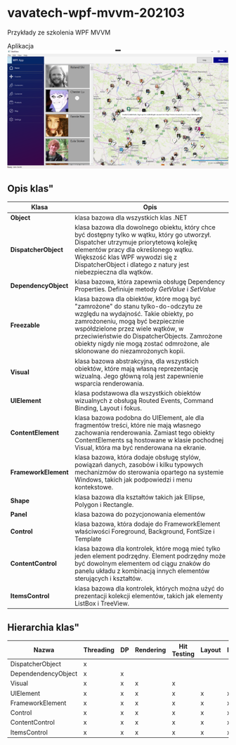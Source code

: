 # vavatech-wpf-mvvm-202103
Przykłady ze szkolenia WPF MVVM


Aplikacja
![alt text](https://github.com/sulmar/vavatech-wpf-mvvm-202103/blob/master/src/Vavatech.Shop/Vavatech.Shop.WpfClient/Assets/screenshot.png "Logo Title Text 1")

## Opis klas"

| Klasa  | Opis  |
|---|---|
| **Object**  | klasa bazowa dla wszystkich klas .NET  |
| **DispatcherObject**  |  klasa bazowa dla dowolnego obiektu, który chce być dostępny tylko w wątku, który go utworzył. Dispatcher utrzymuje priorytetową kolejkę elementów pracy dla określonego wątku. Większość klas WPF wywodzi się z DispatcherObject i dlatego z natury jest niebezpieczna dla wątków. |
| **DependencyObject**  | klasa bazowa, która zapewnia obsługę Dependency Properties. Definiuje metody _GetValue_ i _SetValue_  |
| **Freezable**   | klasa bazowa dla obiektów, które mogą być "zamrożone" do stanu tylko-do-odczytu ze względu na wydajność. Takie obiekty, po zamrożoneniu, mogą być bezpiecznie współdzielone przez wiele wątków, w przeciwieństwie do DispatcherObjects. Zamrożone obiekty nigdy nie mogą zostać odmrożone, ale sklonowane do niezamrożonych kopii.  |
| **Visual**  | klasa bazowa abstrakcyjna, dla wszystkich obiektów, które mają własną reprezentację wizualną. Jego główną rolą jest zapewnienie wsparcia renderowania.  |
| **UIElement**  | klasa podstawowa dla wszystkich obiektów wizualnych z obsługą Routed Events, Command Binding, Layout i fokus.  |
| **ContentElement**  | klasa bazowa podobna do UIElement, ale dla fragmentów treści, które nie mają własnego zachowania renderowania. Zamiast tego obiekty ContentElements są hostowane w klasie pochodnej Visual, która ma być renderowana na ekranie. |
| **FrameworkElement**  | klasa bazowa, która dodaje obsługę stylów, powiązań danych, zasobów i kilku typowych mechanizmów do sterowania opartego na systemie Windows, takich jak podpowiedzi i menu kontekstowe.  |
| **Shape**  | klasa bazowa dla kształtów takich jak Ellipse, Polygon i Rectangle.  |
| **Panel**  | klasa bazowa do pozycjonowania elementów   |
| **Control**  | klasa bazowa, która dodaje do FrameworkElement właściwości Foreground, Background, FontSize i Template  |
| **ContentControl**  | klasa bazowa dla kontrolek, które mogą mieć tylko jeden element podrzędny. Element podrzędny może być dowolnym elementem od ciągu znaków do panelu układu z kombinacją innych elementów sterujących i kształtów.  |
| **ItemsControl**  | klasa bazowa dla kontrolek, których można użyć do prezentacji kolekcji elementów, takich jak elementy ListBox i TreeView.  |




## Hierarchia klas"


| Nazwa                | Threading | DP | Rendering | Hit Testing | Layout | Input | Focus | Events | Styles | Data Binding | Resources | Animation | Template |
| -------------------- | ----------|----|---------- | ----------- | ------ | ----- | ----- | ------ | ------ | ------------ |  -------- | -------- | -------- | 
| DispatcherObject     | x |   |
| DependendencyObject  | x | x | 
| Visual               | x | x | x | x |
| UIElement            | x | x | x | x | x | x | x | x | 
| FrameworkElement     | x | x | x | x | x | x | x | x | x | x | x | x | 
| Control     | x | x | x | x | x | x | x | x | x | x | x | x | x |
| ContentControl     | x | x | x | x | x | x | x | x | x | x | x | x | x |
| ItemsControl     | x | x | x | x | x | x | x | x | x | x | x | x | x |
